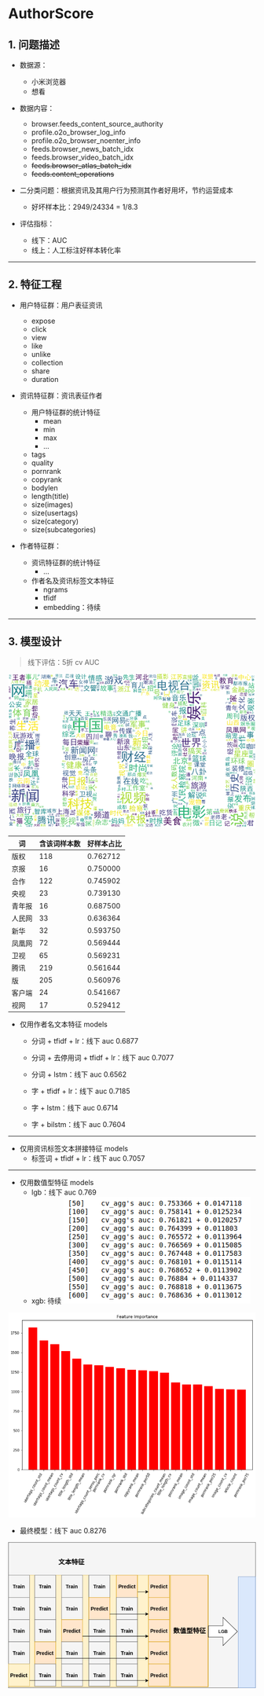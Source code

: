 # AuthorScore

## 1. 问题描述
- 数据源：
    - 小米浏览器
    - 想看
- 数据内容：
    - browser.feeds_content_source_authority
    - profile.o2o_browser_log_info
    - profile.o2o_browser_noenter_info
    - feeds.browser_news_batch_idx
    - feeds.browser_video_batch_idx
    - ~~feeds.browser_atlas_batch_idx~~
    - ~~feeds.content_operations~~

- 二分类问题：根据资讯及其用户行为预测其作者好用坏，节约运营成本
    - 好坏样本比：2949/24334 = 1/8.3
- 评估指标：
    - 线下：AUC
    - 线上：人工标注好样本转化率
---

## 2. 特征工程
- 用户特征群：用户表征资讯
    - expose
    - click
    - view
    - like
    - unlike
    - collection
    - share
    - duration
- 资讯特征群：资讯表征作者
    - 用户特征群的统计特征
        - mean        
        - min               
        - max
        - ...
    - tags
    - quality
    - pornrank
    - copyrank
    - bodylen
    - length(title)
    - size(images)
    - size(usertags)
    - size(category)
    - size(subcategories)

- 作者特征群：
    - 资讯特征群的统计特征
        - ...
    - 作者名及资讯标签文本特征
        - ngrams 
        - tfidf
        - embedding：待续
---
## 3. 模型设计
> 线下评估：5折 cv AUC

![xx](pictures/wc.png)

词|含该词样本数|好样本占比
---|---|---
版权	|118|0.762712
京报	|16	|0.750000
合作	|122|0.745902
央视	|23	|0.739130
青年报	|16	|0.687500
人民网	|33	|0.636364
新华	|32	|0.593750
凤凰网	|72	|0.569444
卫视	|65	|0.569231
腾讯	|219|0.561644
版	    |205|0.560976
客户端	|24	|0.541667
视网	|17	|0.529412

- 仅用作者名文本特征 models
    - 分词 + tfidf + lr：线下 auc 0.6877
    - 分词 + 去停用词 + tfidf + lr：线下 auc 0.7077
    - 分词 + lstm：线下 auc 0.6562
    
    - 字 + tfidf + lr：线下 auc 0.7185
    - 字 + lstm：线下 auc 0.6714
    - 字 + bilstm：线下 auc 0.7604
   

---
- 仅用资讯标签文本拼接特征 models
    - 标签词 + tfidf + lr：线下 auc 0.7057

---
- 仅用数值型特征 models
    - lgb：线下 auc 0.769
    - xgb: 待续
![lgb_cv](pictures/lgb_cv.png)   

![feats_importance](pictures/feats_importance.png)   

- 最终模型：线下 auc 0.8276

![stacking](pictures/stacking.png)


